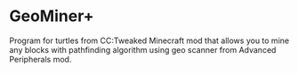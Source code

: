 # GeoMiner+
Program for turtles from CC:Tweaked Minecraft mod that allows you to mine any blocks with pathfinding algorithm using geo scanner from Advanced Peripherals mod.
